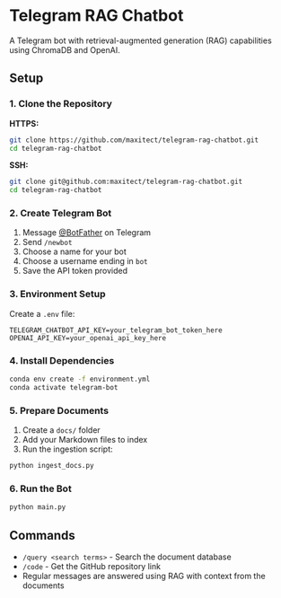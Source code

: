 # Telegram RAG Chatbot

A Telegram bot with retrieval-augmented generation (RAG) capabilities using ChromaDB and OpenAI.

## Setup

### 1. Clone the Repository

**HTTPS:**

```bash
git clone https://github.com/maxitect/telegram-rag-chatbot.git
cd telegram-rag-chatbot
```

**SSH:**

```bash
git clone git@github.com:maxitect/telegram-rag-chatbot.git
cd telegram-rag-chatbot
```

### 2. Create Telegram Bot

1. Message [@BotFather](https://t.me/BotFather) on Telegram
2. Send `/newbot`
3. Choose a name for your bot
4. Choose a username ending in `bot`
5. Save the API token provided

### 3. Environment Setup

Create a `.env` file:

```
TELEGRAM_CHATBOT_API_KEY=your_telegram_bot_token_here
OPENAI_API_KEY=your_openai_api_key_here
```

### 4. Install Dependencies

```bash
conda env create -f environment.yml
conda activate telegram-bot
```

### 5. Prepare Documents

1. Create a `docs/` folder
2. Add your Markdown files to index
3. Run the ingestion script:

```bash
python ingest_docs.py
```

### 6. Run the Bot

```bash
python main.py
```

## Commands

- `/query <search terms>` - Search the document database
- `/code` - Get the GitHub repository link
- Regular messages are answered using RAG with context from the documents
